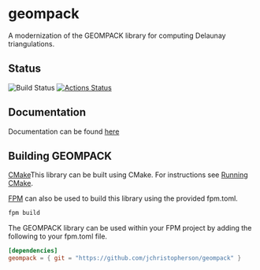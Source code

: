 # geompack
A modernization of the GEOMPACK library for computing Delaunay triangulations.


## Status
![Build Status](https://github.com/jchristopherson/geompack/actions/workflows/cmake.yml/badge.svg)
[![Actions Status](https://github.com/jchristopherson/geompack/workflows/fpm/badge.svg)](https://github.com/jchristopherson/geompack/actions)


## Documentation
Documentation can be found [here](https://jchristopherson.github.io/geompack/)

## Building GEOMPACK
[CMake](https://cmake.org/)This library can be built using CMake.  For instructions see [Running CMake](https://cmake.org/runningcmake/).

[FPM](https://github.com/fortran-lang/fpm) can also be used to build this library using the provided fpm.toml.
```txt
fpm build
```
The GEOMPACK library can be used within your FPM project by adding the following to your fpm.toml file.
```toml
[dependencies]
geompack = { git = "https://github.com/jchristopherson/geompack" }
```
